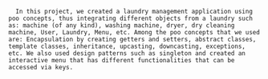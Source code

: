       In this project, we created a laundry management application using poo concepts, thus integrating different objects from a laundry such as: machine (of any kind), washing machine, dryer, dry cleaning machine, User, Laundry, Menu, etc. Among the poo concepts that we used are: Encapsulation by creating getters and setters, abstract classes, template classes, inheritance, upcasting, downcasting, exceptions, etc. We also used design patterns such as singleton and created an interactive menu that has different functionalities that can be accessed via keys.
